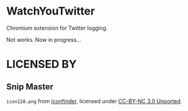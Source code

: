 WatchYouTwitter
===============

Chromium extension for Twitter logging.

Not works. Now in progress...

# LICENSED BY

## Snip Master

`icon128.png` from [iconfinder](https://www.iconfinder.com/icons/173007/eye_open_icon#size=128), licensed under [CC-BY-NC 3.0 Unported](http://creativecommons.org/licenses/by-nc/3.0/).


